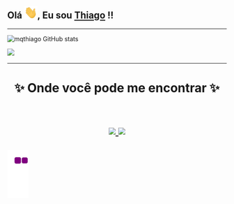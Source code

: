 ## Olá <img src="https://raw.githubusercontent.com/parth-27/parth-27/master/Hi.gif" width="30px">, Eu sou [Thiago](https://github.com/mqthiago) !!

</h2>


<hr>

![mqthiago GitHub stats](https://github-readme-stats.vercel.app/api?username=mqthiago&show_icons=true&theme=dracula)

 <img height="180em" src="https://github-readme-stats.vercel.app/api/top-langs/?username=mqthiago&layout=compact&langs_count=6&theme=dracula"/>

<hr>

</div>

<h1 align="center">
✨ Onde você pode me encontrar ✨
  
  <!-- https://img.shields.io/badge/Linkedin-Parth Patel-blue&?style=social&logo=linkedin -->

  <!-- https://img.shields.io/badge/Github-Parth%20Patel-black&?style=social&logo=Github -->

<p align="center">
  <br/>
  <a href="https://www.linkedin.com/in/thiagomq/">
    <img src="https://img.shields.io/badge/LinkedIn-%230077B5.svg?&style=flat-square&logo=linkedin&logoColor=white">
  </a>
  
  <a href="https://github.com/mqthiago">
    <img src="https://img.shields.io/badge/Github-%230A0A0A.svg?&style=flat-square&logo=Github&logoColor=white">  
  </a>
  <br/>
</p>
</h1>

<div align = "center">


</div>

![snake gif](https://github.com/mqthiago/mqthiago/blob/output/github-contribution-grid-snake.gif)
